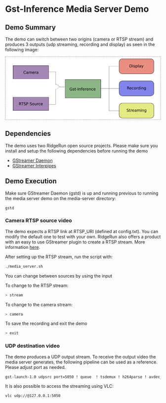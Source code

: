 # Gst-Inference Media Server Demo

## Demo Summary

The demo can switch between two origins (camera or RTSP stream) and produces 3 outputs (udp streaming, recording and display) as seen in the following image:

![Demo Pipeline Structure](rsrc/demo.png?raw=true "Demo Pipeline Structure")

## Dependencies
The demo uses two RidgeRun open source projects. Please make sure you install and setup the following dependencies before running the demo

* [GStreamer Daemon](https://developer.ridgerun.com/wiki/index.php?title=GStreamer_Daemon_-_Building_GStreamer_Daemon)
* [GStreamer Interpipes](https://developer.ridgerun.com/wiki/index.php?title=GstInterpipe_-_Building_and_Installation_Guide)


## Demo Execution

Make sure GStreamer Daemon (gstd) is up and running previous to running the media server demo on the media-server directory:
```bash
gstd
```

### Camera RTSP source video
The demo expects a RTSP link at RTSP_URI (defined at config.txt).
You can modify the default one to test with your own. RidgeRun also offers a product with an easy to use GStreamer plugin to create a RTSP stream. More information [here](https://developer.ridgerun.com/wiki/index.php?title=GstRtspSink).


After setting up the RTSP stream, run the script with:

```bash
./media_server.sh
```

You can change between sources by using the input 

To change to the RTSP stream:
```bash
> stream
```

To change to the camera stream:
```bash
> camera
```

To save the recording and exit the demo
```bash
> exit
```

### UDP destination video
The demo produces a UDP output stream. To receive the output video the media server generates, the following pipeline can be used as a reference. Please adjust port as needed.

```bash
gst-launch-1.0 udpsrc port=5050 ! queue  ! tsdemux ! h264parse ! avdec_h264 ! queue ! videoconvert ! autovideosink
```

It is also possible to access the streaming using VLC:
```bash
vlc udp://@127.0.0.1:5050
```